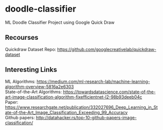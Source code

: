 # doodle-classifier
 ML Doodle Classifier Project using Google Quick Draw
 
 ## Recourses
 Quickdraw Dataset Repo: https://github.com/googlecreativelab/quickdraw-dataset
 
## Interesting Links
ML Algorithms: https://medium.com/ml-research-lab/machine-learning-algorithm-overview-5816a2e6303<br>
State-of-the-Art Algorithms: https://towardsdatascience.com/state-of-the-art-image-classification-algorithm-fixefficientnet-l2-98b93deeb04c<br>
Paper: https://www.researchgate.net/publication/332027696_Deep_Learning_in_State-of-the-Art_Image_Classification_Exceeding_99_Accuracy<br>
Github papers: http://datahacker.rs/top-10-github-papers-image-classification/<br>
